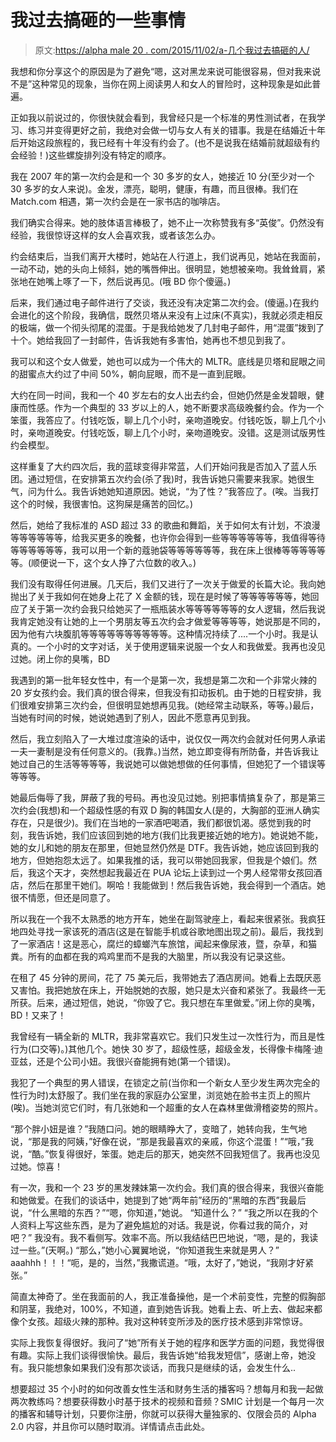 # 我过去搞砸的一些事情

> 原文:[https://alpha male 20 . com/2015/11/02/a-几个我过去搞砸的人/](https://alphamale20.com/2015/11/02/a-few-of-my-past-screw-ups/)

我想和你分享这个的原因是为了避免“嗯，这对黑龙来说可能很容易，但对我来说不是”这种常见的现象，当你在网上阅读男人和女人的冒险时，这种现象是如此普遍。

正如我以前说过的，你很快就会看到，我曾经只是一个标准的男性测试者，在我学习、练习并变得更好之前，我绝对会做一切与女人有关的错事。我是在结婚近十年后开始这段旅程的，我已经有十年没有约会了。(也不是说我在结婚前就超级有约会经验！)这些螺旋排列没有特定的顺序。

我在 2007 年的第一次约会是和一个 30 多岁的女人，她接近 10 分(至少对一个 30 多岁的女人来说)。金发，漂亮，聪明，健康，有趣，而且很棒。我们在 Match.com 相遇，第一次约会是在一家书店的咖啡店。

我们确实合得来。她的肢体语言棒极了，她不止一次称赞我有多“英俊”。仍然没有经验，我很惊讶这样的女人会喜欢我，或者该怎么办。

约会结束后，当我们离开大楼时，她站在人行道上，我们说再见，她站在我面前，一动不动，她的头向上倾斜，她的嘴唇伸出。很明显，她想被亲吻。我耸耸肩，紧张地在她嘴上啄了一下，然后说再见。(哦 BD 你个傻逼。)

后来，我们通过电子邮件进行了交谈，我还没有决定第二次约会。(傻逼。)在我约会进化的这个阶段，我确信，既然贝塔从来没有上过床(不真实)，我就必须走相反的极端，做一个彻头彻尾的混蛋。于是我给她发了几封电子邮件，用“混蛋”拨到了十个。她给我回了一封邮件，告诉我她有多害怕，她再也不想见到我了。

我可以和这个女人做爱，她也可以成为一个伟大的 MLTR。底线是贝塔和屁眼之间的甜蜜点大约过了中间 50%，朝向屁眼，而不是一直到屁眼。

大约在同一时间，我和一个 40 岁左右的女人出去约会，但她仍然是金发碧眼，健康而性感。作为一个典型的 33 岁以上的人，她不断要求高级晚餐约会。作为一个笨蛋，我答应了。付钱吃饭，聊上几个小时，亲吻道晚安。付钱吃饭，聊上几个小时，亲吻道晚安。付钱吃饭，聊上几个小时，亲吻道晚安。没错。这是测试版男性约会模型。

这样重复了大约四次后，我的蓝球变得非常蓝，人们开始问我是否加入了蓝人乐团。通过短信，在安排第五次约会(杀了我)时，我告诉她只需要来我家。她很生气，问为什么。我告诉她她知道原因。她说，“为了性？”我答应了。(唉。当我打这个的时候，我很害怕。这狗屎是痛苦的回忆。)

然后，她给了我标准的 ASD 超过 33 的歌曲和舞蹈，关于如何太有计划，不浪漫等等等等等等，给我买更多的晚餐，也许你会得到一些等等等等等等，我值得等待等等等等等等，我可以用一个新的蔻驰袋等等等等等等，我在床上很棒等等等等等等。(顺便说一下，这个女人挣了六位数的收入。)

我们没有取得任何进展。几天后，我们又进行了一次关于做爱的长篇大论。我向她抛出了关于我如何在她身上花了 X 金额的钱，现在是时候了等等等等等等，她回应了关于第一次约会我只给她买了一瓶瓶装水等等等等等等的女人逻辑，然后我说我肯定她没有让她的上一个男朋友等五次约会才做爱等等等等，她说那是不同的，因为他有六块腹肌等等等等等等等等等等。这种情况持续了....一个小时。我是认真的。一个小时的文字对话，关于使用逻辑来说服一个女人和我做爱。我再也没见过她。闭上你的臭嘴，BD

我遇到的第一批年轻女性中，有一个是第一次，我想是第二次和一个非常火辣的 20 岁女孩约会。我们真的很合得来，但我没有扣动扳机。由于她的日程安排，我们很难安排第三次约会，但很明显她想再见我。(她经常主动联系，等等。)最后，当她有时间的时候，她说她遇到了别人，因此不愿意再见到我。

然后，我立刻陷入了一大堆过度渲染的话中，说仅仅一两次约会就对任何男人承诺一夫一妻制是没有任何意义的。(我靠。)当然，她立即变得有所防备，并告诉我让她过自己的生活等等等等，我说她可以做她想做的任何事情，但她犯了一个错误等等等等。

她最后侮辱了我，屏蔽了我的号码。再也没见过她。别把事情搞复杂了，那是第三次约会(我想)和一个超级性感的有双 D 胸的韩国女人(是的，大胸部的亚洲人确实存在，只是很少)。我们在当地的一家酒吧喝酒，我们都很饥渴。感觉到我的时刻，我告诉她，我们应该回到她的地方(我们比我更接近她的地方)。她说她不能，她的女儿和她的朋友在那里，但她显然仍然是 DTF。我告诉她，她应该回到我的地方，但她抱怨太远了。如果我推的话，我可以带她回我家，但我是个娘们。然后，我这个天才，突然想起我最近在 PUA 论坛上读到过一个男人经常带女孩回酒店，然后在那里干她们。啊哈！我能做到！然后我告诉她，我会得到一个酒店。她很不情愿，但还是同意了。

所以我在一个我不太熟悉的地方开车，她坐在副驾驶座上，看起来很紧张。我疯狂地四处寻找一家该死的酒店(这是在智能手机或谷歌地图出现之前)。最后，我找到了一家酒店！这是恶心，腐烂的蟑螂汽车旅馆，闻起来像尿液，暨，杂草，和猫粪。所有的血都在我的鸡鸡里而不是我的大脑里，所以我没有记录这些。

在租了 45 分钟的房间，花了 75 美元后，我带她去了酒店房间。她看上去既厌恶又害怕。我把她放在床上，开始脱她的衣服，她只是太兴奋和紧张了。我最终一无所获。后来，通过短信，她说，“你毁了它。我只想在车里做爱。”闭上你的臭嘴，BD！又来了！

我曾经有一辆全新的 MLTR，我非常喜欢它。我们只发生过一次性行为，而且是性行为(口交等)。)其他几个。她快 30 岁了，超级性感，超级金发，长得像卡梅隆·迪亚兹，还是个公司小妞。我很兴奋能拥有她(第一个错误)。

我犯了一个典型的男人错误，在锁定之前(当你和一个新女人至少发生两次完全的性行为时)太舒服了。我们坐在我的家庭办公室里，浏览她在脸书主页上的照片(唉)。当她浏览它们时，有几张她和一个超重的女人在森林里做滑稽姿势的照片。

“那个胖小妞是谁？”我随口问。她的眼睛睁大了，变暗了，她转向我，生气地说，“那是我的阿姨，”好像在说，“那是我最喜欢的亲戚，你这个混蛋！”“哦，”我说，“酷。”恢复得很好，笨蛋。她走后的那天，她突然不回我短信了。我再也没见过她。惊喜！

有一次，我和一个 23 岁的黑发辣妹第一次约会。我们真的很合得来，我很兴奋能和她做爱。在我们的谈话中，她提到了她“两年前”经历的“黑暗的东西”我最后说，“什么黑暗的东西？”“嗯，你知道，”她说。
“知道什么？”
“我之所以在我的个人资料上写这些东西，是为了避免尴尬的对话。我是说，你看过我的简介，对吧？”
我没有。我不看侧写。效率不高。所以我结结巴巴地说，“嗯，是的，我读过一些。”(天啊。)
“那么，”她小心翼翼地说，“你知道我生来就是男人？”
aaahhh！！！“呃，是的，当然，”我撒谎道。“哦，太好了，”她说，“我刚才好紧张。”

简直太神奇了。坐在我面前的人，我正准备操他，是一个术前变性，完整的假胸部和阴茎，我绝对，100%，不知道，直到她告诉我。她看上去、听上去、做起来都像个女孩。超级火辣的那种。我对这种转变所涉及的医疗技术感到非常惊讶。

实际上我恢复得很好。我问了“她”所有关于她的程序和医学方面的问题，我觉得很有趣。实际上我们谈得很愉快。最后，我告诉她“给我发短信”，感谢上帝，她没有。我只能想象如果我们没有那次谈话，而我只是继续的话，会发生什么..

想要超过 35 个小时的如何改善女性生活和财务生活的播客吗？想每月和我一起做两次教练吗？想要获得数小时基于技术的视频和音频？SMIC 计划是一个每月一次的播客和辅导计划，只要你注册，你就可以获得大量独家的、仅限会员的 Alpha 2.0 内容，并且你可以随时取消。详情请点击此处。